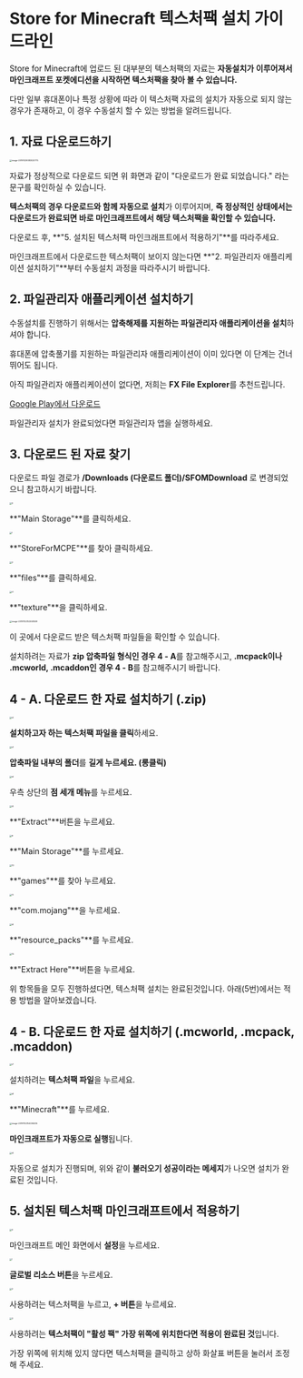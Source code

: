# Store for Minecraft 텍스처팩 설치 가이드라인

Store for Minecraft에 업로드 된 대부분의 텍스처팩의 자료는 **자동설치가 이루어져서 마인크래프트 포켓에디션을 시작하면 텍스처팩을 찾아 볼 수 있습니다.**

다만 일부 휴대폰이나 특정 상황에 따라 이 텍스처팩 자료의 설치가 자동으로 되지 않는 경우가 존재하고, 이 경우 수동설치 할 수 있는 방법을 알려드립니다.

## 1. 자료 다운로드하기

<img src="guide_installation_texture_ko.assets/image-20191029083020775.png" alt="image-20191029083020775" style="zoom:25%;" />

자료가 정상적으로 다운로드 되면 위 화면과 같이 "다운로드가 완료 되었습니다." 라는 문구를 확인하실 수 있습니다.

**텍스처팩의 경우 다운로드와 함께 자동으로 설치**가 이루어지며, **즉 정상적인 상태에서는 다운로드가 완료되면 바로 마인크래프트에서 해당 텍스처팩을 확인할 수 있습니다.**

다운로드 후, **"5. 설치된 텍스처팩 마인크래프트에서 적용하기"**를 따라주세요. 

마인크래프트에서 다운로드한 텍스처팩이 보이지 않는다면 **"2. 파일관리자 애플리케이션 설치하기"**부터 수동설치 과정을 따라주시기 바랍니다.

## 2. 파일관리자 애플리케이션 설치하기

수동설치를 진행하기 위해서는 **압축해제를 지원하는 파일관리자 애플리케이션을 설치**하셔야 합니다.

휴대폰에 압축풀기를 지원하는 파일관리자 애플리케이션이 이미 있다면 이 단계는 건너뛰어도 됩니다.

아직 파일관리자 애플리케이션이 없다면, 저희는 **FX File Explorer**를 추천드립니다.

[Google Play에서 다운로드](https://play.google.com/store/apps/details?id=nextapp.fx)

파일관리자 설치가 완료되었다면 파일관리자 앱을 실행하세요.

## 3. 다운로드 된 자료 찾기

다운로드 파일 경로가 **/Downloads (다운로드 폴더)/SFOMDownload** 로 변경되었으니 참고하시기 바랍니다.

<img src="guide_installation_texture_ko.assets/0.png" alt="0" style="zoom:25%;" />

**"Main Storage"**를 클릭하세요.

<img src="guide_installation_texture_ko.assets/1.png" alt="1" style="zoom:25%;" />

**"StoreForMCPE"**를 찾아 클릭하세요.

<img src="guide_installation_texture_ko.assets/2.png" alt="2" style="zoom:25%;" />

**"files"**를 클릭하세요.

<img src="guide_installation_texture_ko.assets/t1.png" alt="t1" style="zoom:25%;" />

**"texture"**을 클릭하세요.

<img src="guide_installation_texture_ko.assets/image-20191102152558509.png" alt="image-20191102152558509" style="zoom:25%;" />

이 곳에서 다운로드 받은 텍스처팩 파일들을 확인할 수 있습니다.

설치하려는 자료가 **zip 압축파일 형식인 경우 4 - A**를 참고해주시고, **.mcpack이나 .mcworld, .mcaddon인 경우 4 - B**를 참고해주시기 바랍니다.

## 4 - A. 다운로드 한 자료 설치하기 (.zip)

<img src="guide_installation_texture_ko.assets/t2.png" alt="t2" style="zoom:25%;" />

**설치하고자 하는 텍스처팩 파일을 클릭**하세요.

<img src="guide_installation_texture_ko.assets/t3.png" alt="t3" style="zoom:25%;" />

**압축파일 내부의 폴더**를 **길게 누르세요. (롱클릭)**

<img src="guide_installation_texture_ko.assets/t4.png" alt="t4" style="zoom:25%;" />

우측 상단의 **점 세개 메뉴**를 누르세요.

<img src="guide_installation_texture_ko.assets/t5.png" alt="t5" style="zoom:25%;" />

**"Extract"**버튼을 누르세요.

<img src="guide_installation_texture_ko.assets/9.png" alt="9" style="zoom:25%;" />

**"Main Storage"**를 누르세요.

<img src="guide_installation_texture_ko.assets/10.png" alt="10" style="zoom:25%;" />

**"games"**를 찾아 누르세요.

<img src="guide_installation_texture_ko.assets/11.png" alt="11" style="zoom:25%;" />

**"com.mojang"**을 누르세요.

<img src="guide_installation_texture_ko.assets/t6.png" alt="t6" style="zoom:25%;" />

**"resource_packs"**를 누르세요.

<img src="guide_installation_texture_ko.assets/15.png" alt="15" style="zoom:25%;" />

**"Extract Here"**버튼을 누르세요.

위 항목들을 모두 진행하셨다면, 텍스처팩 설치는 완료된것입니다. 아래(5번)에서는 적용 방법을 알아보겠습니다.

## 4 - B. 다운로드 한 자료 설치하기 (.mcworld, .mcpack, .mcaddon)

<img src="guide_installation_texture_ko.assets/t7.png" alt="t7" style="zoom:25%;" />

설치하려는 **텍스처팩 파일**을 누르세요.

<img src="guide_installation_texture_ko.assets/t8.png" alt="t8" style="zoom:25%;" />

**"Minecraft"**를 누르세요.

<img src="guide_installation_texture_ko.assets/image-20191102154006205.png" alt="image-20191102154006205" style="zoom:25%;" />

**마인크래프트가 자동으로 실행**됩니다.

<img src="guide_installation_texture_ko.assets/t9.png" alt="t9" style="zoom:25%;" />

자동으로 설치가 진행되며, 위와 같이 **불러오기 성공이라는 메세지**가 나오면 설치가 완료된 것입니다.

## 5. 설치된 텍스처팩 마인크래프트에서 적용하기

<img src="guide_installation_texture_ko.assets/0-1572308131158.png" alt="0" style="zoom:25%;" />

마인크래프트 메인 화면에서 **설정**을 누르세요.

<img src="guide_installation_texture_ko.assets/1-1572308208236.png" alt="1" style="zoom:25%;" />

**글로벌 리소스 버튼**을 누르세요.

<img src="guide_installation_texture_ko.assets/2-1572308234348.png" alt="2" style="zoom:25%;" />

사용하려는 텍스처팩을 누르고, **+ 버튼**을 누르세요.

<img src="guide_installation_texture_ko.assets/3c.png" alt="3" style="zoom:25%;" />

사용하려는 **텍스처팩이 "활성 팩" 가장 위쪽에 위치한다면 적용이 완료된 것**입니다. 

가장 위쪽에 위치해 있지 않다면 텍스처팩을 클릭하고 상하 화살표 버튼을 눌러서 조정해 주세요.